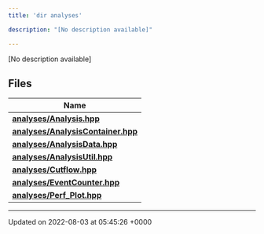 ```yaml
---
title: 'dir analyses'

description: "[No description available]"

---
```







[No description available]

## Files

| Name           |
| -------------- |
| **[analyses/Analysis.hpp](/documentation/code/main/files/analysis_8hpp/#file-analysis.hpp)**  |
| **[analyses/AnalysisContainer.hpp](/documentation/code/main/files/analysiscontainer_8hpp/#file-analysiscontainer.hpp)**  |
| **[analyses/AnalysisData.hpp](/documentation/code/main/files/analysisdata_8hpp/#file-analysisdata.hpp)**  |
| **[analyses/AnalysisUtil.hpp](/documentation/code/main/files/analysisutil_8hpp/#file-analysisutil.hpp)**  |
| **[analyses/Cutflow.hpp](/documentation/code/main/files/cutflow_8hpp/#file-cutflow.hpp)**  |
| **[analyses/EventCounter.hpp](/documentation/code/main/files/eventcounter_8hpp/#file-eventcounter.hpp)**  |
| **[analyses/Perf_Plot.hpp](/documentation/code/main/files/perf__plot_8hpp/#file-perf-plot.hpp)**  |






-------------------------------

Updated on 2022-08-03 at 05:45:26 +0000
